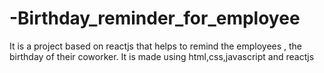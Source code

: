 # -Birthday_reminder_for_employee
It is a project based on reactjs that helps to remind the  employees , the birthday of their coworker. It is made using html,css,javascript and reactjs

